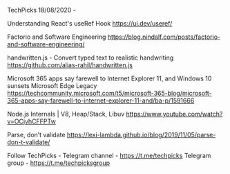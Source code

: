 TechPicks 18/08/2020 -

Understanding React's useRef Hook
https://ui.dev/useref/

Factorio and Software Engineering
https://blog.nindalf.com/posts/factorio-and-software-engineering/

handwritten.js - Convert typed text to realistic handwriting
https://github.com/alias-rahil/handwritten.js

Microsoft 365 apps say farewell to Internet Explorer 11, and Windows 10 sunsets Microsoft Edge Legacy
https://techcommunity.microsoft.com/t5/microsoft-365-blog/microsoft-365-apps-say-farewell-to-internet-explorer-11-and/ba-p/1591666

Node.js Internals | V8, Heap/Stack, Libuv
https://www.youtube.com/watch?v=OCjvhCFFPTw

Parse, don’t validate
https://lexi-lambda.github.io/blog/2019/11/05/parse-don-t-validate/

Follow TechPicks -
Telegram channel - https://t.me/techpicks
Telegram group - https://t.me/techpicksgroup